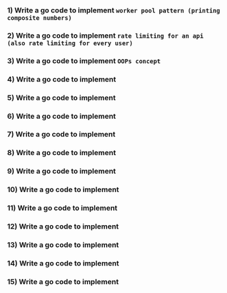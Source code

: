 ### 1) Write a go code to implement `worker pool pattern (printing composite numbers)`
### 2) Write a go code to implement `rate limiting for an api (also rate limiting for every user)`
### 3) Write a go code to implement `OOPs concept`
### 4) Write a go code to implement 
### 5) Write a go code to implement 
### 6) Write a go code to implement 
### 7) Write a go code to implement 
### 8) Write a go code to implement 
### 9) Write a go code to implement 
### 10) Write a go code to implement 
### 11) Write a go code to implement 
### 12) Write a go code to implement 
### 13) Write a go code to implement 
### 14) Write a go code to implement 
### 15) Write a go code to implement